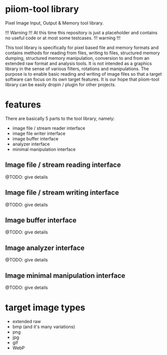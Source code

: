 # piiom-tool library
Pixel Image Input, Output &amp; Memory tool library.

!!! Warning !!! At this time this repository is just a placeholder and contains no useful code or at most some testcases. !!! warning !!!

This tool library is specifically for pixel based file and memory formats and contains methods for reading from files, writing to files, structured memory dumping, structured memory manipulation, conversion to and from an extended raw format and analysis tools.  It is not intended as a graphics library in the sense of various filters, rotations and manipulations.  The purpose is to enable basic reading and writing of image files so that a target software can focus on its own target features.  It is our hope that piiom-tool library can be easily dropin / plugin for other projects.

# features

There are basically 5 parts to the tool library, namely:
+ image file / stream reader interface
+ image file writer interface
+ image buffer interface
+ analyzer interface
+ minimal manipulation interface

## Image file / stream reading interface

@TODO: give details

## Image file / stream writing interface

@TODO: give details

## Image buffer interface

@TODO: give details

## Image analyzer interface

@TODO: give details

## Image minimal manipulation interface

@TODO: give details

# target image types

+ extended raw
+ bmp (and it's many variations)
+ png
+ jpg
+ gif
+ WebP



